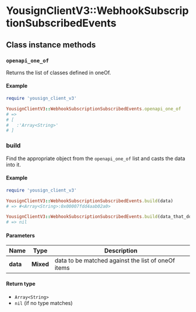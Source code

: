 # YousignClientV3::WebhookSubscriptionSubscribedEvents

## Class instance methods

### `openapi_one_of`

Returns the list of classes defined in oneOf.

#### Example

```ruby
require 'yousign_client_v3'

YousignClientV3::WebhookSubscriptionSubscribedEvents.openapi_one_of
# =>
# [
#   :'Array<String>'
# ]
```

### build

Find the appropriate object from the `openapi_one_of` list and casts the data into it.

#### Example

```ruby
require 'yousign_client_v3'

YousignClientV3::WebhookSubscriptionSubscribedEvents.build(data)
# => #<Array<String>:0x00007fdd4aab02a0>

YousignClientV3::WebhookSubscriptionSubscribedEvents.build(data_that_doesnt_match)
# => nil
```

#### Parameters

| Name | Type | Description |
| ---- | ---- | ----------- |
| **data** | **Mixed** | data to be matched against the list of oneOf items |

#### Return type

- `Array<String>`
- `nil` (if no type matches)

